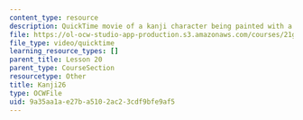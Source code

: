```yaml
---
content_type: resource
description: QuickTime movie of a kanji character being painted with a brush.
file: https://ol-ocw-studio-app-production.s3.amazonaws.com/courses/21g-504-japanese-iv-spring-2009/9a35aa1ae27ba5102ac23cdf9bfe9af5_Kanji26.mov
file_type: video/quicktime
learning_resource_types: []
parent_title: Lesson 20
parent_type: CourseSection
resourcetype: Other
title: Kanji26
type: OCWFile
uid: 9a35aa1a-e27b-a510-2ac2-3cdf9bfe9af5
---
```

